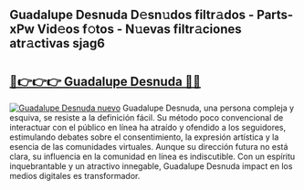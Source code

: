 ## Guadalupe Desnuda D𝚎sn𝚞dos filtr𝚊dos - Parts-xPw Vid𝚎os f𝚘tos - N𝚞evas filtr𝚊ciones atr𝚊ctivas sjag6

# <h2><a href="http://mb26ln.tromn.icu/?c=Guadalupe+Desnuda">🔗👉👉👉 Guadalupe Desnuda 🔗🔗</a></h2>

[![Guadalupe Desnuda nuevo](https://i.imgur.com/pEAQMta.gif)](http://mb26ln.tromn.icu/?c=Guadalupe+Desnuda)
Guadalupe Desnuda, una persona compleja y esquiva, se resiste a la definición fácil. Su método poco convencional de interactuar con el público en línea ha atraído y ofendido a los seguidores, estimulando debates sobre el consentimiento, la expresión artística y la esencia de las comunidades virtuales. Aunque su dirección futura no está clara, su influencia en la comunidad en línea es indiscutible. Con un espíritu inquebrantable y un atractivo innegable, Guadalupe Desnuda impact en los medios digitales es transformador.
